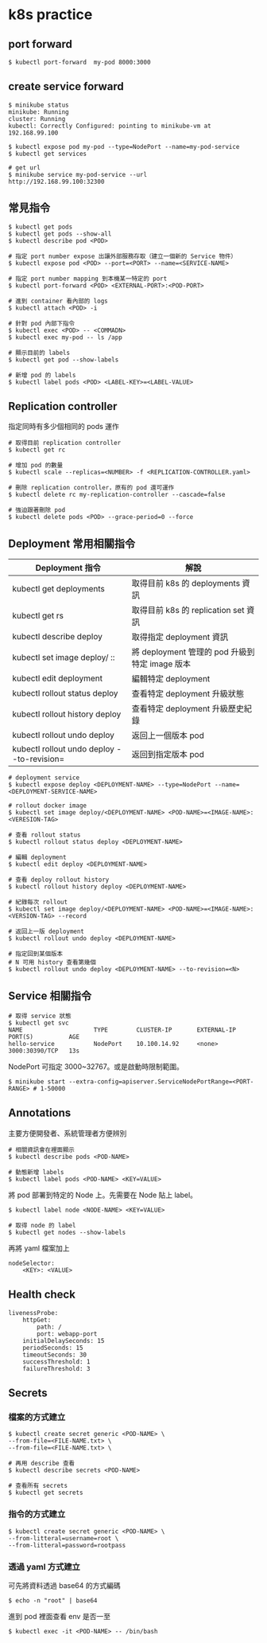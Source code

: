 # k8s practice

## port forward

```
$ kubectl port-forward  my-pod 8000:3000
```

## create service forward

```
$ minikube status
minikube: Running
cluster: Running
kubectl: Correctly Configured: pointing to minikube-vm at 192.168.99.100

$ kubectl expose pod my-pod --type=NodePort --name=my-pod-service
$ kubectl get services

# get url
$ minikube service my-pod-service --url
http://192.168.99.100:32300
```


## 常見指令

```
$ kubectl get pods
$ kubectl get pods --show-all
$ kubectl describe pod <POD>

# 指定 port number expose 出讓外部服務存取（建立一個新的 Service 物件）
$ kubectl expose pod <POD> --port=<PORT> --name=<SERVICE-NAME>

# 指定 port number mapping 到本機某一特定的 port
$ kubectl port-forward <POD> <EXTERNAL-PORT>:<POD-PORT>

# 進到 container 看內部的 logs
$ kubectl attach <POD> -i

# 針對 pod 內部下指令
$ kubectl exec <POD> -- <COMMADN>
$ kubectl exec my-pod -- ls /app

# 顯示目前的 labels
$ kubectl get pod --show-labels

# 新增 pod 的 labels
$ kubectl label pods <POD> <LABEL-KEY>=<LABEL-VALUE>
```


## Replication controller

指定同時有多少個相同的 pods 運作

```
# 取得目前 replication controller
$ kubectl get rc

# 增加 pod 的數量
$ kubectl scale --replicas=<NUMBER> -f <REPLICATION-CONTROLLER.yaml>

# 刪除 replication controller，原有的 pod 還可運作
$ kubectl delete rc my-replication-controller --cascade=false

# 強迫跟著刪除 pod
$ kubectl delete pods <POD> --grace-period=0 --force
```


## Deployment 常用相關指令

| Deployment 指令                                                               | 解說                                        |
| ----------------------------------------------------------------------------- | ------------------------------------------ |
| kubectl get deployments                                                       | 取得目前 k8s 的 deployments 資訊             |
| kubectl get rs                                                                | 取得目前 k8s 的 replication set 資訊         |
| kubectl describe deploy <DEPLOYMENT-NAME>                                     | 取得指定 deployment 資訊                     |
| kubectl set image deploy/ <DEPLOYMENT-NAME> <POD-NAME>:<IMAGE-PATH>:<VERSION> | 將 deployment 管理的 pod 升級到特定 image 版本 |
| kubectl edit deployment <DEPLOYMENT-NAME>                                     | 編輯特定 deployment                          |
| kubectl rollout status deploy <DEPLOYMENT-NAME>                               | 查看特定 deployment 升級狀態                  |
| kubectl rollout history deploy <DEPLOYMENT-NAME>                              | 查看特定 deployment 升級歷史紀錄               |
| kubectl rollout undo deploy <DEPLOYMENT-NAME>                                 | 返回上一個版本 pod                            |
| kubectl rollout undo deploy <DEPLOYMENT-NAME>  --to-revision=<N>              | 返回到指定版本 pod                            |

```
# deployment service
$ kubectl expose deploy <DEPLOYMENT-NAME> --type=NodePort --name=<DEPLOYMENT-SERVICE-NAME>

# rollout docker image
$ kubectl set image deploy/<DEPLOYMENT-NAME> <POD-NAME>=<IMAGE-NAME>:<VERESION-TAG>

# 查看 rollout status
$ kubectl rollout status deploy <DEPLOYMENT-NAME>

# 編輯 deployment
$ kubectl edit deploy <DEPLOYMENT-NAME>

# 查看 deploy rollout history
$ kubectl rollout history deploy <DEPLOYMENT-NAME>

# 紀錄每次 rollout 
$ kubectl set image deploy/<DEPLOYMENT-NAME> <POD-NAME>=<IMAGE-NAME>:<VERSION-TAG> --record

# 返回上一版 deployment
$ kubectl rollout undo deploy <DEPLOYMENT-NAME>

# 指定回到某個版本
# N 可用 history 查看第幾個
$ kubectl rollout undo deploy <DEPLOYMENT-NAME> --to-revision=<N>
```


## Service 相關指令

```
# 取得 service 狀態
$ kubectl get svc
NAME                    TYPE        CLUSTER-IP       EXTERNAL-IP   PORT(S)          AGE
hello-service           NodePort    10.100.14.92     <none>        3000:30390/TCP   13s
```

NodePort 可指定 3000~32767。或是啟動時限制範圍。

```
$ minikube start --extra-config=apiserver.ServiceNodePortRange=<PORT-RANGE> # 1-50000
```


## Annotations

主要方便開發者、系統管理者方便辨別

```
# 相關資訊會在裡面顯示
$ kubectl describe pods <POD-NAME>

# 動態新增 labels
$ kubectl label pods <POD-NAME> <KEY=VALUE>
```

將 pod 部署到特定的 Node 上。先需要在 Node 貼上 label。

```
$ kubectl label node <NODE-NAME> <KEY=VALUE>

# 取得 node 的 label
$ kubectl get nodes --show-labels
```

再將 yaml 檔案加上

```
nodeSelector:
    <KEY>: <VALUE>
```


## Health check

```
livenessProbe:
    httpGet:
        path: /
        port: webapp-port
    initialDelaySeconds: 15
    periodSeconds: 15
    timeoutSeconds: 30
    successThreshold: 1
    failureThreshold: 3
```


## Secrets

### 檔案的方式建立

```
$ kubectl create secret generic <POD-NAME> \
--from-file=<FILE-NAME.txt> \
--from-file=<FILE-NAME.txt> \

# 再用 describe 查看
$ kubectl describe secrets <POD-NAME>

# 查看所有 secrets
$ kubectl get secrets
```

### 指令的方式建立

```
$ kubectl create secret generic <POD-NAME> \
--from-litteral=username=root \
--from-litteral=password=rootpass
```

### 透過 yaml 方式建立

可先將資料透過 base64 的方式編碼

```
$ echo -n "root" | base64
```

進到 pod 裡面查看 env 是否一至

```
$ kubectl exec -it <POD-NAME> -- /bin/bash
```